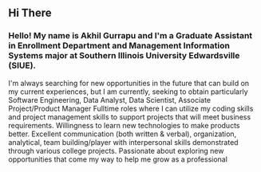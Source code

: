 ## Hi There

### Hello! My name is Akhil Gurrapu and I'm a Graduate Assistant in Enrollment Department and Management Information Systems major at Southern Illinois University Edwardsville (SIUE). 

I'm always searching for new opportunities in the future that can build on my current experiences, but I am currently, seeking to obtain particularly Software Engineering,
Data Analyst, Data Scientist, Associate Project/Product Manager Fulltime roles where I can utilize my coding skills and project management skills to support projects that will meet business requirements. Willingness to learn new technologies to make products better. Excellent communication (both written & verbal), organization, analytical, team building/player with interpersonal 
skills demonstrated through various college projects. Passionate about exploring new opportunities that come my way to help me grow as a professional
